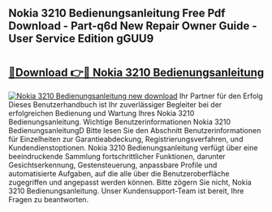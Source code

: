## Nokia 3210 Bedienungsanleitung Free Pdf Download - Part-q6d New Repair Owner Guide - User Service Edition gGUU9

# <h2><a href="http://df4w2u.blite.top/?on=Nokia+3210+Bedienungsanleitung">🔗Download 👉🔴 Nokia 3210 Bedienungsanleitung</a></h2>

[![Nokia 3210 Bedienungsanleitung new download](https://i.imgur.com/lujVjoI.png)](http://df4w2u.blite.top/?on=Nokia+3210+Bedienungsanleitung)
Ihr Partner für den Erfolg Dieses Benutzerhandbuch ist Ihr zuverlässiger Begleiter bei der erfolgreichen Bedienung und Wartung Ihres Nokia 3210 Bedienungsanleitung. Wichtige Benutzerinformationen Nokia 3210 BedienungsanleitungD Bitte lesen Sie den Abschnitt Benutzerinformationen für Einzelheiten zur Garantieabdeckung, Registrierungsverfahren, und Kundendienstoptionen. Nokia 3210 Bedienungsanleitung verfügt über eine beeindruckende Sammlung fortschrittlicher Funktionen, darunter Gesichtserkennung, Gestensteuerung, anpassbare Profile und automatisierte Aufgaben, auf die alle über die Benutzeroberfläche zugegriffen und angepasst werden können. Bitte zögern Sie nicht, Nokia 3210 Bedienungsanleitung. Unser Kundensupport-Team ist bereit, Ihre Fragen zu beantworten.
